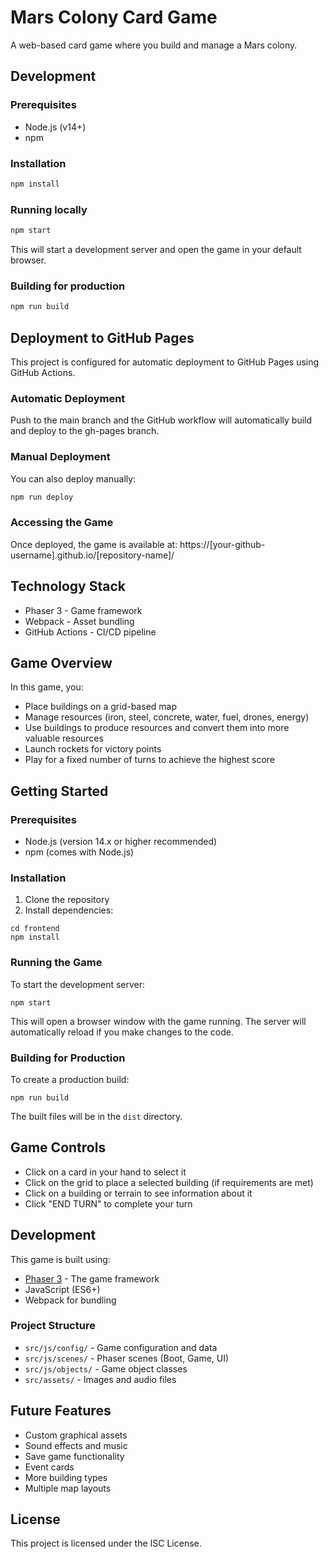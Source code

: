 # Mars Colony Card Game

A web-based card game where you build and manage a Mars colony.

## Development

### Prerequisites
- Node.js (v14+)
- npm

### Installation
```bash
npm install
```

### Running locally
```bash
npm start
```
This will start a development server and open the game in your default browser.

### Building for production
```bash
npm run build
```

## Deployment to GitHub Pages

This project is configured for automatic deployment to GitHub Pages using GitHub Actions.

### Automatic Deployment
Push to the main branch and the GitHub workflow will automatically build and deploy to the gh-pages branch.

### Manual Deployment
You can also deploy manually:
```bash
npm run deploy
```

### Accessing the Game
Once deployed, the game is available at: https://[your-github-username].github.io/[repository-name]/

## Technology Stack
- Phaser 3 - Game framework
- Webpack - Asset bundling
- GitHub Actions - CI/CD pipeline

## Game Overview

In this game, you:
- Place buildings on a grid-based map
- Manage resources (iron, steel, concrete, water, fuel, drones, energy)
- Use buildings to produce resources and convert them into more valuable resources
- Launch rockets for victory points
- Play for a fixed number of turns to achieve the highest score

## Getting Started

### Prerequisites

- Node.js (version 14.x or higher recommended)
- npm (comes with Node.js)

### Installation

1. Clone the repository
2. Install dependencies:
```
cd frontend
npm install
```

### Running the Game

To start the development server:
```
npm start
```

This will open a browser window with the game running. The server will automatically reload if you make changes to the code.

### Building for Production

To create a production build:
```
npm run build
```

The built files will be in the `dist` directory.

## Game Controls

- Click on a card in your hand to select it
- Click on the grid to place a selected building (if requirements are met)
- Click on a building or terrain to see information about it
- Click "END TURN" to complete your turn

## Development

This game is built using:
- [Phaser 3](https://phaser.io/phaser3) - The game framework
- JavaScript (ES6+)
- Webpack for bundling

### Project Structure

- `src/js/config/` - Game configuration and data
- `src/js/scenes/` - Phaser scenes (Boot, Game, UI)
- `src/js/objects/` - Game object classes
- `src/assets/` - Images and audio files

## Future Features

- Custom graphical assets
- Sound effects and music
- Save game functionality
- Event cards
- More building types
- Multiple map layouts

## License

This project is licensed under the ISC License. 